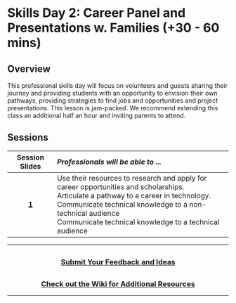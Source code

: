 # Skills Day 2: Career Panel and Presentations w. Families (+30 - 60 mins)

## Overview

This professional skills day will focus on volunteers and guests sharing their journey and providing students with an opportunity to envision their own pathways, providing strategies to find jobs and opportunities and project presentations. This lesson is jam-packed. We recommend extending this class an additional half an hour and inviting parents to attend.

## Sessions

|                                                       Session Slides                                                       | _Professionals will be able to ..._                                                                                                                                                                                                                                 |
| :------------------------------------------------------------------------------------------------------------------------: | :------------------------------------------------------------------------------------------------------------------------------------------------------------------------------------------------------------------------------------------------------------------ |
| [**1**](https://docs.google.com/presentation/d/1pjJxAECbI3JHDe5lDziybSv4Oa6tyjtxUHvIVE3zIZA/edit#slide=id.g820c845819_0_0) | Use their resources to research and apply for career opportunities and scholarships.<br> Articulate a pathway to a career in technology.<br> Communicate technical knowledge to a non-technical audience<br>Communicate technical knowledge to a technical audience |

---

## <h3 align="center"><a href="https://forms.gle/vyAD1HFwXHZMRXrr9">Submit Your Feedback and Ideas</a></h3>

## <h3 align="center"><a href="https://github.com/itscodenation/curriculum-20-21/wiki">Check out the Wiki for Additional Resources</a></h3>

---
